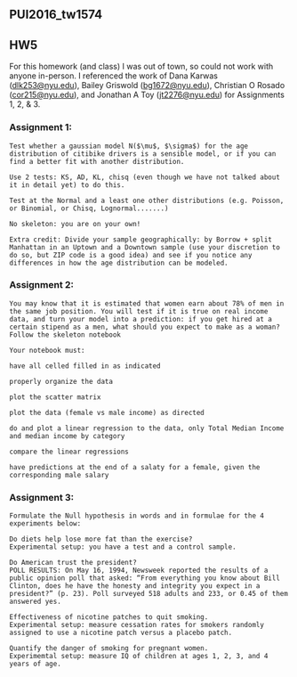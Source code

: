 ## PUI2016_tw1574
## HW5
For this homework (and class) I was out of town, so could not work with anyone in-person. I referenced the work of Dana Karwas (dlk253@nyu.edu), Bailey Griswold (bg1672@nyu.edu), Christian O Rosado (cor215@nyu.edu), and Jonathan A Toy (jt2276@nyu.edu) for Assignments 1, 2, & 3. 


### Assignment 1: 

```
Test whether a gaussian model N($\mu$, $\sigma$) for the age distribution of citibike drivers is a sensible model, or if you can find a better fit with another distribution.

Use 2 tests: KS, AD, KL, chisq (even though we have not talked about it in detail yet) to do this.

Test at the Normal and a least one other distributions (e.g. Poisson, or Binomial, or Chisq, Lognormal.......)

No skeleton: you are on your own!

Extra credit: Divide your sample geographically: by Borrow + split Manhattan in an Uptown and a Downtown sample (use your discretion to do so, but ZIP code is a good idea) and see if you notice any differences in how the age distribution can be modeled.
```

### Assignment 2: 

```
You may know that it is estimated that women earn about 78% of men in the same job position. You will test if it is true on real income data, and turn your model into a prediction: if you get hired at a certain stipend as a men, what should you expect to make as a woman? Follow the skeleton notebook

Your notebook must:

have all celled filled in as indicated

properly organize the data

plot the scatter matrix

plot the data (female vs male income) as directed

do and plot a linear regression to the data, only Total Median Income and median income by category

compare the linear regressions

have predictions at the end of a salaty for a female, given the corresponding male salary
```

### Assignment 3: 

```
Formulate the Null hypothesis in words and in formulae for the 4 experiments below:

Do diets help lose more fat than the exercise?
Experimental setup: you have a test and a control sample.

Do American trust the president?
POLL RESULTS: On May 16, 1994, Newsweek reported the results of a public opinion poll that asked: “From everything you know about Bill Clinton, does he have the honesty and integrity you expect in a president?” (p. 23). Poll surveyed 518 adults and 233, or 0.45 of them answered yes.

Effectiveness of nicotine patches to quit smoking.
Experimental setup: measure cessation rates for smokers randomly assigned to use a nicotine patch versus a placebo patch.

Quantify the danger of smoking for pregnant women.
Experimemtal setup: measure IQ of children at ages 1, 2, 3, and 4 years of age.
```